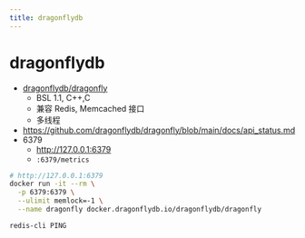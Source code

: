```yaml
---
title: dragonflydb
---
```


# dragonflydb

- [dragonflydb/dragonfly](https://github.com/dragonflydb/dragonfly)
  - BSL 1.1, C++,C
  - 兼容 Redis, Memcached 接口
  - 多线程
- https://github.com/dragonflydb/dragonfly/blob/main/docs/api_status.md
- 6379
  - http://127.0.0.1:6379
  - `:6379/metrics`

```bash
# http://127.0.0.1:6379
docker run -it --rm \
  -p 6379:6379 \
  --ulimit memlock=-1 \
  --name dragonfly docker.dragonflydb.io/dragonflydb/dragonfly

redis-cli PING
```
